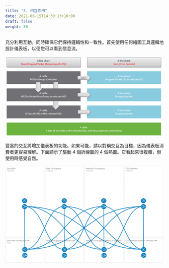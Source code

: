 ```yaml
---
title: "3. 相互作用"
date: 2021-06-15T14:30:13+10:00
draft: false
weight: 30
---
```


充分利用互動，同時確保它們保持邏輯性和一致性。首先使用任何繪圖工具邏輯地設計儀表板，以便您可以看到信息流。

![信息流](3.1.3-fig-1.png)

豐富的交互將增加儀表板的功能。如果可能，請以對稱交互為目標，因為儀表板消費者更容易理解。下面顯示了驅動 4 個折線圖的 4 個熱圖。它看起來很複雜，但使用時感覺自然。

![豐富的互動](3.1.3-fig-2.png)
